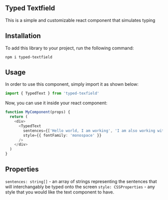 ## Typed Textfield

This is a simple and customizable react component that simulates typing

## Installation

To add this library to your project, run the following command:

```shell
npm i typed-textfield
```

## Usage

In order to use this component, simply import it as shown below:

```ts
import { TypedText } from 'typed-texfield'
```

Now, you can use it inside your react component:

```ts
function MyComponent(props) {
  return (
    <div>
      <TypedText
        sentences={['Hello world, I am working', 'I am also working with a new sentence!']}
        style={{ fontFamily: 'monospace' }}
      />
    </div>
  )
}
```

## Properties

`sentences: string[]` - an array of strings representing the sentences that will interchangably be typed onto the screen
`style: CSSProperties` - any style that you would like the text component to have.
